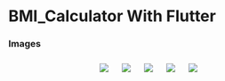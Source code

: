 # BMI_Calculator With Flutter

### Images 
<div align="center">  
<img style="margin: 10px" src="https://raw.githubusercontent.com/ahmed9107/BMI_Calculator/main/2021-08-08%20at%2021.32.35.jpeg"/>  
<img style="margin: 10px" src="https://raw.githubusercontent.com/ahmed9107/BMI_Calculator/main/2021-08-08%20at%2021.33.28.jpeg"/>  
<img style="margin: 10px" src="https://raw.githubusercontent.com/ahmed9107/BMI_Calculator/main/2021-08-08%20at%2021.34.17.jpeg"/>  
<img style="margin: 10px" src="https://raw.githubusercontent.com/ahmed9107/BMI_Calculator/main/2021-08-08%20at%2021.36.11.jpeg"/>  
<img style="margin: 10px" src="https://raw.githubusercontent.com/ahmed9107/BMI_Calculator/main/2021-08-08%20at%2021.35.19.jpeg"/>  
</div>
